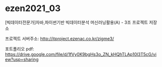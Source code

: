 # ezen2021_03
[빅데이터전문가]자바,파이썬기반 빅데이터분석 머신러닝활용(A) - 3조 프로젝트 저장소

프로젝트 서버주소: http://itproject.ezenac.co.kr/zigme3/

포트폴리오 pdf: https://drive.google.com/file/d/1fVy0K9bgHs3o_ZN_kHQhTLAp10l3T5cG/view?usp=sharing
